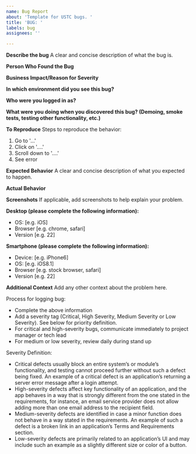 ```yaml
---
name: Bug Report
about: 'Template for USTC bugs. '
title: 'BUG: '
labels: bug
assignees: ''

---
```


**Describe the bug**
A clear and concise description of what the bug is.

**Person Who Found the Bug**

**Business Impact/Reason for Severity**

**In which environment did you see this bug?**

**Who were you logged in as?**

**What were you doing when you discovered this bug? (Demoing, smoke tests, testing other functionality, etc.)**

**To Reproduce**
Steps to reproduce the behavior:
1. Go to '...'
2. Click on '....'
3. Scroll down to '....'
4. See error

**Expected Behavior**
A clear and concise description of what you expected to happen.

**Actual Behavior**

**Screenshots**
If applicable, add screenshots to help explain your problem.

**Desktop (please complete the following information):**
 - OS: [e.g. iOS]
 - Browser [e.g. chrome, safari]
 - Version [e.g. 22]

**Smartphone (please complete the following information):**
 - Device: [e.g. iPhone6]
 - OS: [e.g. iOS8.1]
 - Browser [e.g. stock browser, safari]
 - Version [e.g. 22]

**Additional Context**
Add any other context about the problem here.

Process for logging bug:
* Complete the above information
* Add a severity tag (Critical, High Severity, Medium Severity or Low Severity). See below for priority definition. 
* For critical and high-severity bugs, communicate immediately to project manager or tech lead
* For medium or low severity, review daily during stand up

Severity Definition:
* Critical defects usually block an entire system’s or module’s functionality, and testing cannot proceed further without such a defect being fixed. An example of a critical defect is an application’s returning a server error message after a login attempt.
* High-severity defects affect key functionality of an application, and the app behaves in a way that is strongly different from the one stated in the requirements, for instance, an email service provider does not allow adding more than one email address to the recipient field.
* Medium-severity defects are identified in case a minor function does not behave in a way stated in the requirements. An example of such a defect is a broken link in an application’s Terms and Requirements section.
* Low-severity defects are primarily related to an application’s UI and may include such an example as a slightly different size or color of a button.
